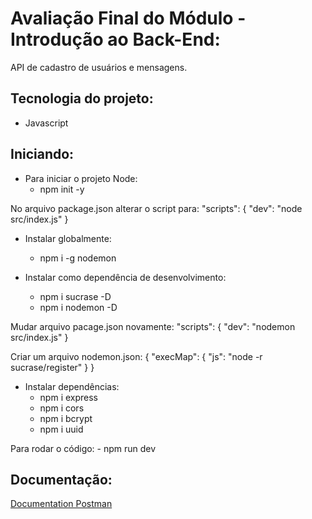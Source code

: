 # Avaliação Final do Módulo - Introdução ao Back-End:

API de cadastro de usuários e mensagens.

## Tecnologia do projeto:

- Javascript

## Iniciando:
- Para iniciar o projeto Node:
    - npm init -y

No arquivo package.json alterar o script para:
    "scripts": {
        "dev": "node src/index.js"
    }

- Instalar globalmente:
    - npm i -g nodemon

- Instalar como dependência de desenvolvimento:
    - npm i sucrase -D
    - npm i nodemon -D

Mudar arquivo pacage.json novamente:
    "scripts": {
        "dev": "nodemon src/index.js"
    }

Criar um arquivo nodemon.json:
    {
    "execMap": {
        "js": "node -r sucrase/register"
      }
    }

- Instalar dependências:
    - npm i express
    - npm i cors
    - npm i bcrypt
    - npm i uuid

Para rodar o código:
    - npm run dev

## Documentação:
[Documentation Postman](https://documenter.getpostman.com/view/38440806/2sAXxTcAsf)